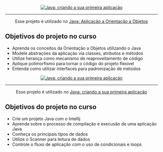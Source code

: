 <p align="center">
  <a href=https://cursos.alura.com.br/course/java-aplicando-orientacao-objetos>
    <img src="https://github.com/robsondejesus1996/Java-Alura/assets/31260719/1cf4e6f3-a4dd-4741-8366-134a6b897ea8" alt="Java: criando a sua primeira aplicação">

  </a>
</p>

<hr>

<p align="center">Esse projeto é utilizado no <a href="https://cursos.alura.com.br/course/java-aplicando-orientacao-objetos">Java: Aplicação a Orientação a Objetos</a> </p>

## Objetivos do projeto no curso
* Aprenda os conceitos da Orientação a Objetos utilizando o Java
* Modele abstrações da aplicação via classes, atributos e métodos
* Utilize herança como mecanismo de reaproveitamento de código
* Aplique polimorfismo para tornar o código do projeto flexível
* Entenda como utilizar interfaces para padronização de métodos





<p align="center">
  <a href=https://cursos.alura.com.br/course/java-criando-primeira-aplicacao>
    <img src="https://github.com/robsondejesus1996/Java-Alura/assets/31260719/477ad2a1-e9c8-44b4-a948-8f4d7a7ed700" alt="Java: criando a sua primeira aplicação">
  </a>
</p>

<hr>

<p align="center">Esse projeto é utilizado no <a href="https://cursos.alura.com.br/course/java-criando-primeira-aplicacao">Java: criando a sua primeira aplicação</a> </p>

## Objetivos do projeto no curso
* Crie um projeto Java com o Intellij
* Aprenda sobre o processo de compilação e execusão de uma aplicação Java
* Conheça os principais tipos de dados
* Utilize o Scanner para leitura de dados
* Controle o fluxo de aplicação com o uso de condicionais e loops




